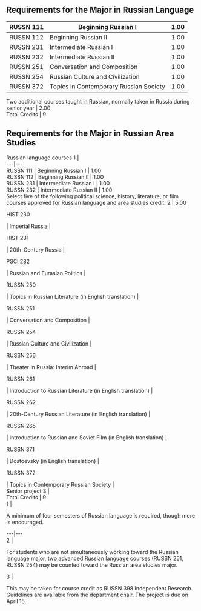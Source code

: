 ##  Requirements for the Major in Russian Language

RUSSN 111  |  Beginning Russian I  |  1.00  
---|---|---  
RUSSN 112  |  Beginning Russian II  |  1.00  
RUSSN 231  |  Intermediate Russian I  |  1.00  
RUSSN 232  |  Intermediate Russian II  |  1.00  
RUSSN 251  |  Conversation and Composition  |  1.00  
RUSSN 254  |  Russian Culture and Civilization  |  1.00  
RUSSN 372  |  Topics in Contemporary Russian Society  |  1.00  
Two additional courses taught in Russian, normally taken in Russia during
senior year  |  2.00  
Total Credits  |  9  
  
##  Requirements for the Major in Russian Area Studies

Russian language courses  1  |  
---|---  
RUSSN 111  |  Beginning Russian I  |  1.00  
RUSSN 112  |  Beginning Russian II  |  1.00  
RUSSN 231  |  Intermediate Russian I  |  1.00  
RUSSN 232  |  Intermediate Russian II  |  1.00  
Select five of the following political science, history, literature, or film
courses approved for Russian language and area studies credit:  2  |  5.00  
  
HIST 230

|  Imperial Russia  |  
  
HIST 231

|  20th-Century Russia  |  
  
PSCI 282

|  Russian and Eurasian Politics  |  
  
RUSSN 250

|  Topics in Russian Literature (in English translation)  |  
  
RUSSN 251

|  Conversation and Composition  |  
  
RUSSN 254

|  Russian Culture and Civilization  |  
  
RUSSN 256

|  Theater in Russia: Interim Abroad  |  
  
RUSSN 261

|  Introduction to Russian Literature (in English translation)  |  
  
RUSSN 262

|  20th-Century Russian Literature (in English translation)  |  
  
RUSSN 265

|  Introduction to Russian and Soviet Film (in English translation)  |  
  
RUSSN 371

|  Dostoevsky (in English translation)  |  
  
RUSSN 372

|  Topics in Contemporary Russian Society  |  
Senior project  3  |  
Total Credits  |  9  
1  |

A minimum of four semesters of Russian language is required, though more is
encouraged.  
  
---|---  
2  |

For students who are not simultaneously working toward the Russian language
major, two advanced Russian language courses (RUSSN 251, RUSSN 254) may be
counted toward the Russian area studies major.  
  
3  |

This may be taken for course credit as RUSSN 398 Independent Research.
Guidelines are available from the department chair. The project is due on
April 15.

